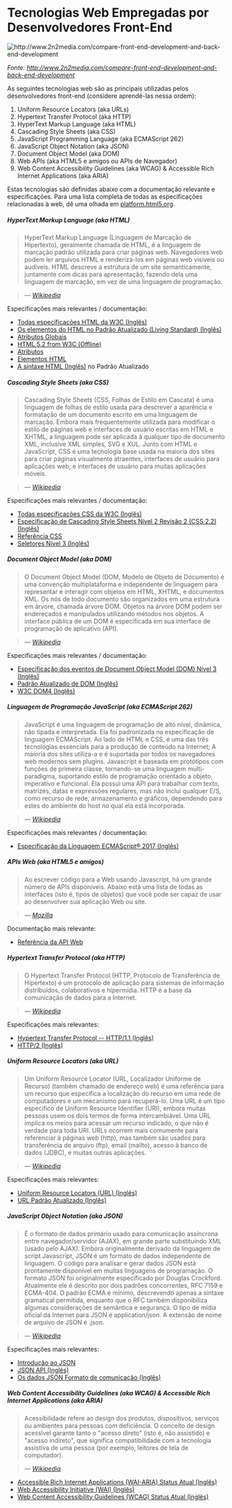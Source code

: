 # Tecnologias Web Empregadas por Desenvolvedores Front-End

![](../images/web-tech-employed.jpg "http://www.2n2media.com/compare-front-end-development-and-back-end-development")

<cite>Fonte: <a href="http://www.2n2media.com/compare-front-end-development-and-back-end-development">http://www.2n2media.com/compare-front-end-development-and-back-end-development</a> </cite>

As seguintes tecnologias web são as principais utilizadas pelos desenvolvedores front-end (considere aprendê-las nessa ordem):

1. Uniform Resource Locators (aka URLs)
2. Hypertext Transfer Protocol (aka HTTP)
3. HyperText Markup Language (aka HTML)
4. Cascading Style Sheets (aka CSS)
6. JavaScript Programming Language (aka ECMAScript 262)
7. JavaScript Object Notation (aka JSON)
8. Document Object Model (aka DOM)
9. Web APIs (aka HTML5 e amigos ou APIs de Navegador)
10. Web Content Accessibility Guidelines (aka WCAG) & Accessible Rich Internet Applications (aka ARIA)

Estas tecnologias são definidas abaixo com a documentação relevante e especificações. Para uma lista completa de todas as especificações relacionadas à web, dê uma olhada em [platform.html5.org](https://platform.html5.org/).

##### HyperText Markup Language (aka HTML)

> HyperText Markup Language (Linguagem de Marcação de Hipertexto), geralmente chamada de HTML, é a linguagem de marcação padrão utilizada para criar páginas web. Navegadores web podem ler arquivos HTML e renderizá-los em páginas web visíveis ou audíveis. HTML descreve a estrutura de um site semanticamente, juntamente com dicas para apresentação, fazendo dela uma linguagem de marcação, em vez de uma linguagem de programação.

><cite>&#8212; [Wikipedia](https://pt.wikipedia.org/wiki/HTML)</cite>

Especificações mais relevantes / documentação:

* [Todas especificações HTML da W3C (Inglês)](http://www.w3.org/standards/techs/html#w3c_all)
* [Os elementos do HTML no Padrão Atualizado (Living Standard) (Inglês)](https://html.spec.whatwg.org/multipage)
* [Atributos Globais](https://developer.mozilla.org/pt-BR/docs/Web/HTML/Global_attributes)
* [HTML 5.2 from W3C (Offline)](http://w3c.github.io/html/)
* [Atributos](https://developer.mozilla.org/en-US/docs/Web/HTML/Attributes)
* [Elementos HTML](https://developer.mozilla.org/en-US/docs/Web/HTML/Element)
* [A sintaxe HTML (Inglês)](https://html.spec.whatwg.org/multipage/syntax.html#syntax) no Padrão Atualizado

##### Cascading Style Sheets (aka CSS)

> Cascading Style Sheets (CSS, Folhas de Estilo em Cascata) é uma linguagem de folhas de estilo usada para descrever a aparência e formatação de um documento escrito em uma linguagem de marcação. Embora mais frequentemente utilizada para modificar o estilo de páginas web e interfaces de usuário escritas em HTML e XHTML, a linguagem pode ser aplicada à qualquer tipo de documento XML, inclusive XML simples, SVG e XUL. Junto com HTML e JavaScript, CSS é uma tecnologia base usada na maioria dos sites para criar páginas visualmente atraentes, interfaces de usuário para aplicações web, e interfaces de usuário para muitas aplicações móveis.

><cite>&#8212; [Wikipedia](https://pt.wikipedia.org/wiki/Cascading_Style_Sheets)</cite>

Especificações mais relevantes / documentação:

* [Todas especificações CSS da W3C (Inglês)](http://www.w3.org/Style/CSS/current-work#roadmap)
* [Especificação de Cascading Style Sheets Nível 2 Revisão 2 (CSS 2.2) (Inglês)](https://drafts.csswg.org/css2/)
* [Referência CSS](https://developer.mozilla.org/pt-BR/docs/Web/CSS/CSS_Reference)
* [Seletores Nível 3 (Inglês)](http://www.w3.org/TR/css3-selectors/)

##### Document Object Model (aka DOM)

> O Document Object Model (DOM, Modelo de Objeto de Documento) é uma convenção multiplataforma e independente de linguagem para representar e interagir com objetos em HTML, XHTML, e documentos XML. Os nós de todo documento são organizados em uma estrutura em árvore, chamada árvore DOM. Objetos na árvore DOM podem ser endereçados e manipulados utilizando métodos nos objetos. A interface pública de um DOM é especificada em sua interface de programação de aplicativo (API).

><cite>&#8212; [Wikipedia](https://pt.wikipedia.org/wiki/Modelo_de_Objeto_de_Documentos)</cite>

Especificações mais relevantes / documentação:

* [Especificação dos eventos de Document Object Model (DOM) Nível 3 (Inglês)](https://www.w3.org/TR/DOM-Level-3-Events/)
* [Padrão Atualizado de DOM (Inglês)](https://dom.spec.whatwg.org/)
* [W3C DOM4 (Inglês)](https://www.w3.org/TR/2015/REC-dom-20151119/)

##### Linguagem de Programação JavaScript (aka ECMAScript 262)

> JavaScript é uma linguagem de programação de alto nível, dinâmica, não tipada e interpretada. Ela foi padronizada na especificação de linguagem ECMAScript. Ao lado de HTML e CSS, é uma das três tecnologias essencials para a produção de conteúdo na Internet; A maioria dos sites utiliza-a e é suportada por todos os navegadores web modernos sem plugins. Javascript é baseada em protótipos com funções de primeira classe, tornando-se uma linguagem multi-paradigma, suportando estilo de programação orientado a objeto, imperativo e funcional. Ela possui uma API para trabalhar com texto, matrizes, datas e expressões regulares, mas não inclui qualquer E/S, como recurso de rede, armazenamento e gráficos, dependendo para estes do ambiente do host no qual ela está incorporada.

><cite>&#8212; [Wikipedia](https://pt.wikipedia.org/wiki/JavaScript)</cite>

Especificações mais relevantes / documentação:

* [Especificação da Linguagem ECMAScript® 2017 (Inglês)](https://tc39.github.io/ecma262/)

##### APIs Web (aka HTML5 e amigos)

> Ao escrever código para a Web usando Javascript, há um grande número de APIs disponíveis. Abaixo está uma lista de todas as interfaces (isto é, tipos de objetos) que você pode ser capaz de usar ao desenvolver sua aplicação Web ou site.

><cite>&#8212; [Mozilla](https://developer.mozilla.org/pt-BR/docs/Web/API)</cite>

Documentação mais relevante:

* [Referência da API Web](https://developer.mozilla.org/pt-BR/docs/Web/API)

##### Hypertext Transfer Protocol (aka HTTP)

> O Hypertext Transfer Protocol (HTTP, Protocolo de Transferência de Hipertexto) é um protocolo de aplicação para sistemas de informação distribuídos, colaborativos e hipermídia. HTTP é a base da comunicação de dados para a Internet.

><cite>&#8212; [Wikipedia](https://pt.wikipedia.org/wiki/Hypertext_Transfer_Protocol)</cite>

Especificações mais relevantes:

* [Hypertext Transfer Protocol -- HTTP/1.1 (Inglês)](https://tools.ietf.org/html/rfc2616)
* [HTTP/2 (Inglês)](https://http2.github.io/)

##### Uniform Resource Locators (aka URL)

> Um Uniform Resource Locator (URL, Localizador Uniforme de Recurso) (também chamado de endereço web) é uma referência para um recurso que especifica a localização do recurso em uma rede de computadores e um mecanismo para recuperá-lo. Uma URL é um tipo específico de Uniform Resource Identifier (URI), embora muitas pessoas usem os dois termos de forma intercambiável. Uma URL implica os meios para acessar um recurso indicado, o que não é verdade para toda URI. URLs ocorrem mais comumente para referenciar à páginas web (http), mas também são usados para transferência de arquivo (ftp), email (mailto), acesso à banco de dados (JDBC), e muitas outras aplicações.

><cite>&#8212; [Wikipedia](https://pt.wikipedia.org/wiki/Uniform_Resource_Locator)</cite>

Especificações mais relevantes:

* [Uniform Resource Locators (URL) (Inglês)](http://www.w3.org/Addressing/URL/url-spec.txt)
* [URL Padrão Atualizado (Inglês)](https://url.spec.whatwg.org/)

##### JavaScript Object Notation (aka JSON)

> É o formato de dados primário usado para comunicação assíncrona entre navegador/servidor (AJAX), em grande parte substituindo XML (usado pelo AJAX). Embora originalmente derivado da linguagem de script Javascript, JSON é um formato de dados independente de linguagem. O código para analisar e gerar dados JSON está prontamente disponível em muitas linguagens de programação. O formato JSON foi originalmente especificado por Douglas Crockford. Atualmente ele é descrito por dois padrões concorrentes, RFC 7159 e ECMA-404. O padrão ECMA é mínimo, descrevendo apenas a sintaxe gramatical permitida, enquanto que o RFC também disponibiliza algumas considerações de semântica e segurança. O tipo de mídia oficial da Internet para JSON é application/json. A extensão de nome de arquivo de JSON é .json.

><cite>&#8212; [Wikipedia](https://pt.wikipedia.org/wiki/JSON)</cite>

Especificações mais relevantes:

* [Introdução ao JSON](http://json.org/json-pt.html)
* [JSON API (Inglês)](http://jsonapi.org/)
* [Os dados JSON Formato de comunicação (Inglês)](http://www.ecma-international.org/publications/files/ECMA-ST/ECMA-404.pdf)

##### Web Content Accessibility Guidelines (aka WCAG) & Accessible Rich Internet Applications (aka ARIA)

> Acessibilidade refere ao design dos produtos, dispositivos, serviços ou ambientes para pessoas com deficiência. O conceito de design acessível garante tanto o "acesso direto" (isto é, não assistido) e "acesso indireto", que significa compatibilidade com a tecnologia assistiva de uma pessoa (por exemplo, leitores de tela de computador).

><cite>&#8212; [Wikipedia](https://pt.wikipedia.org/wiki/Acessibilidade)</cite>

* [Accessible Rich Internet Applications (WAI-ARIA) Status Atual (Inglês)](http://www.w3.org/standards/techs/aria#w3c_all)
* [Web Accessibility Initiative (WAI) (Inglês)](http://www.w3.org/WAI/)
* [Web Content Accessibility Guidelines (WCAG) Status Atual (Inglês)](http://www.w3.org/standards/techs/wcag#w3c_all)
